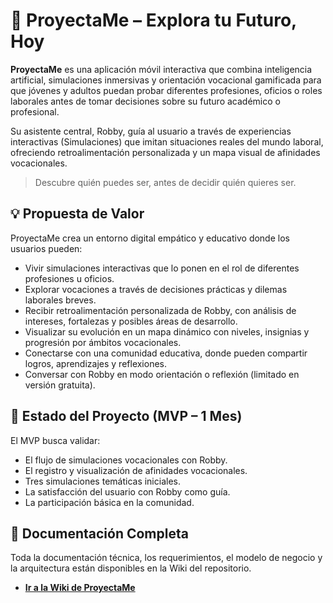 # 🚀 ProyectaMe – Explora tu Futuro, Hoy

**ProyectaMe** es una aplicación móvil interactiva que combina inteligencia artificial, simulaciones inmersivas y orientación vocacional gamificada para que jóvenes y adultos puedan probar diferentes profesiones, oficios o roles laborales antes de tomar decisiones sobre su futuro académico o profesional.

Su asistente central, Robby, guía al usuario a través de experiencias interactivas (Simulaciones) que imitan situaciones reales del mundo laboral, ofreciendo retroalimentación personalizada y un mapa visual de afinidades vocacionales.

> Descubre quién puedes ser, antes de decidir quién quieres ser.


## 💡 Propuesta de Valor

ProyectaMe crea un entorno digital empático y educativo donde los usuarios pueden:
- Vivir simulaciones interactivas que lo ponen en el rol de diferentes profesiones u oficios.
- Explorar vocaciones a través de decisiones prácticas y dilemas laborales breves.
- Recibir retroalimentación personalizada de Robby, con análisis de intereses, fortalezas y posibles áreas de desarrollo.
- Visualizar su evolución en un mapa dinámico con niveles, insignias y progresión por ámbitos vocacionales.
- Conectarse con una comunidad educativa, donde pueden compartir logros, aprendizajes y reflexiones.
- Conversar con Robby en modo orientación o reflexión (limitado en versión gratuita).

## 🚀 Estado del Proyecto (MVP – 1 Mes)

El MVP busca validar: 
- El flujo de simulaciones vocacionales con Robby.
- El registro y visualización de afinidades vocacionales.
- Tres simulaciones temáticas iniciales.
- La satisfacción del usuario con Robby como guía.
- La participación básica en la comunidad.


## 📖 Documentación Completa

Toda la documentación técnica, los requerimientos, el modelo de negocio y la arquitectura están disponibles en la Wiki del repositorio.

* [**Ir a la Wiki de ProyectaMe**](https://github.com/Ana3Lu/proyectaMe-app/wiki)
